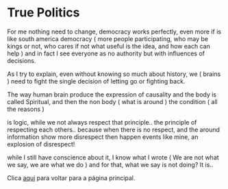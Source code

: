# True Politics

For me nothing need to change, democracy works perfectly, even more if is like south america democracy ( more people participating, who may be kings or not, who cares if not what useful is the idea, and how each can help ) and in fact I see everyone as no authority but with influences of decisions.

As I try to explain, even without knowing so much about history, we ( brains ) need to fight the single decision of letting go or fighting back.

The way human brain produce the expression of causality and the body is called Spiritual, and then the non body ( what is around ) the condition ( all the reasons )

is logic, while we not always respect that principle.. the principle of respecting each others.. because when there is no respect, and the around information show more disrespect then happen events like mine, an explosion of disrespect!

while I still have conscience about it, I know what I wrote ( We are not what we say, we are what we do ) and for that, what we say is not doing? It is..

Clica [aqui](../README.md) para voltar para a página principal.
